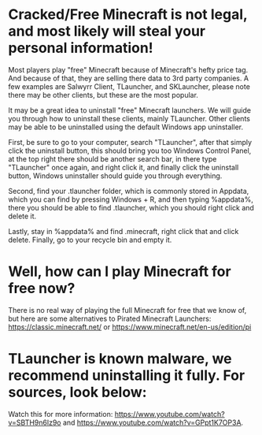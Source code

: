 # Cracked/Free Minecraft is not legal, and most likely will steal your personal information!
Most players play "free" Minecraft because of Minecraft's hefty price tag. And because of that, they are selling there data to 3rd party companies. A few examples are Salwyrr Client, TLauncher, and SKLauncher, please note there may be other clients, but these are the most popular. 

It may be a great idea to uninstall "free" Minecraft launchers. We will guide you through how to uninstall these clients, mainly TLauncher. Other clients may be able to be uninstalled using the default Windows app uninstaller.

First, be sure to go to your computer, search "TLauncher", after that simply click the uninstall button, this should bring you too Windows Control Panel, at the top right there should be another search bar, in there type "TLauncher" once again, and right click it, and finally click the uninstall button, Windows uninstaller should guide you through everything.

Second, find your .tlauncher folder, which is commonly stored in Appdata, which you can find by pressing Windows + R, and then typing %appdata%, there you should be able to find .tlauncher, which you should right click and delete it.

Lastly, stay in %appdata% and find .minecraft, right click that and click delete. Finally, go to your recycle bin and empty it.

# Well, how can I play Minecraft for free now?
There is no real way of playing the full Minecraft for free that we know of, but here are some alternatives to Pirated Minecraft Launchers: https://classic.minecraft.net/ or https://www.minecraft.net/en-us/edition/pi

# TLauncher is known malware, we recommend uninstalling it fully. For sources, look below:

Watch this for more information: https://www.youtube.com/watch?v=SBTH9n6lz9o and https://www.youtube.com/watch?v=GPpt1K7OP3A.
